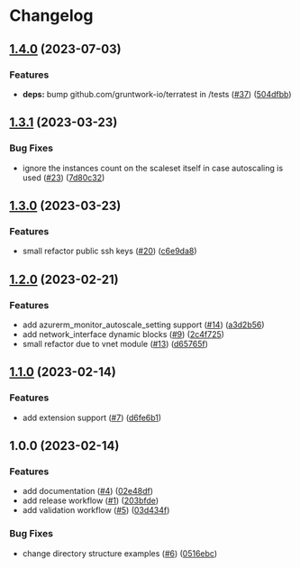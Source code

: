 # Changelog

## [1.4.0](https://github.com/aztfmods/terraform-azure-vmss/compare/v1.3.1...v1.4.0) (2023-07-03)


### Features

* **deps:** bump github.com/gruntwork-io/terratest in /tests ([#37](https://github.com/aztfmods/terraform-azure-vmss/issues/37)) ([504dfbb](https://github.com/aztfmods/terraform-azure-vmss/commit/504dfbb589c8caf0be1c36ba29a38f4191ee2ffa))

## [1.3.1](https://github.com/aztfmods/module-azurerm-linux-vmss/compare/v1.3.0...v1.3.1) (2023-03-23)


### Bug Fixes

* ignore the instances count on the scaleset itself in case autoscaling is used ([#23](https://github.com/aztfmods/module-azurerm-linux-vmss/issues/23)) ([7d80c32](https://github.com/aztfmods/module-azurerm-linux-vmss/commit/7d80c329886e6801e9c7ab88a6b135063416d676))

## [1.3.0](https://github.com/aztfmods/module-azurerm-linux-vmss/compare/v1.2.0...v1.3.0) (2023-03-23)


### Features

* small refactor public ssh keys ([#20](https://github.com/aztfmods/module-azurerm-linux-vmss/issues/20)) ([c6e9da8](https://github.com/aztfmods/module-azurerm-linux-vmss/commit/c6e9da82c6c014fa4470e8108ec16002a817fc21))

## [1.2.0](https://github.com/aztfmods/module-azurerm-linux-vmss/compare/v1.1.0...v1.2.0) (2023-02-21)


### Features

* add azurerm_monitor_autoscale_setting support ([#14](https://github.com/aztfmods/module-azurerm-linux-vmss/issues/14)) ([a3d2b56](https://github.com/aztfmods/module-azurerm-linux-vmss/commit/a3d2b56638796075975b6460db35c73ffd606f90))
* add network_interface dynamic blocks ([#9](https://github.com/aztfmods/module-azurerm-linux-vmss/issues/9)) ([2c4f725](https://github.com/aztfmods/module-azurerm-linux-vmss/commit/2c4f725d2eae966eda17a093bd8336ad1ed6fd27))
* small refactor due to vnet module ([#13](https://github.com/aztfmods/module-azurerm-linux-vmss/issues/13)) ([d65765f](https://github.com/aztfmods/module-azurerm-linux-vmss/commit/d65765f50f20d4b5bc64c4b927f733988b12f49a))

## [1.1.0](https://github.com/aztfmods/module-azurerm-linux-vmss/compare/v1.0.0...v1.1.0) (2023-02-14)


### Features

* add extension support ([#7](https://github.com/aztfmods/module-azurerm-linux-vmss/issues/7)) ([d6fe6b1](https://github.com/aztfmods/module-azurerm-linux-vmss/commit/d6fe6b1b3f54205ebc4237e78a92c0824fb80a06))

## 1.0.0 (2023-02-14)


### Features

* add documentation ([#4](https://github.com/aztfmods/module-azurerm-vmss/issues/4)) ([02e48df](https://github.com/aztfmods/module-azurerm-vmss/commit/02e48dfcfbdb449e8d9417e29f9467565df95169))
* add release workflow ([#1](https://github.com/aztfmods/module-azurerm-vmss/issues/1)) ([203bfde](https://github.com/aztfmods/module-azurerm-vmss/commit/203bfded5bad39ff53457ce8de17155a3bf90f1c))
* add validation workflow ([#5](https://github.com/aztfmods/module-azurerm-vmss/issues/5)) ([03d434f](https://github.com/aztfmods/module-azurerm-vmss/commit/03d434f0e83e14f22ca5b40eaa66d5426dca4259))


### Bug Fixes

* change directory structure examples ([#6](https://github.com/aztfmods/module-azurerm-vmss/issues/6)) ([0516ebc](https://github.com/aztfmods/module-azurerm-vmss/commit/0516ebce34bfa1d3efde8bb48452a680fc20f665))
